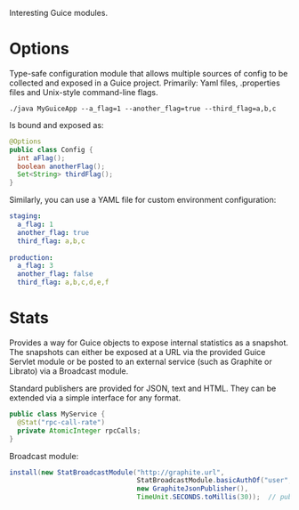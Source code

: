 Interesting Guice modules.


# Options

Type-safe configuration module that allows multiple sources of config to be collected and exposed in a Guice project. Primarily: Yaml files, .properties files and Unix-style command-line flags.

```
./java MyGuiceApp --a_flag=1 --another_flag=true --third_flag=a,b,c
```

Is bound and exposed as:

```java
@Options
public class Config {
  int aFlag();
  boolean anotherFlag();
  Set<String> thirdFlag();
}
```

Similarly, you can use a YAML file for custom environment configuration:

```yaml
staging:
  a_flag: 1
  another_flag: true
  third_flag: a,b,c
  
production:
  a_flag: 3
  another_flag: false
  third_flag: a,b,c,d,e,f
```

# Stats

Provides a way for Guice objects to expose internal statistics as a snapshot. The snapshots can either be exposed at a URL via the provided Guice Servlet module or be posted to an external service (such as Graphite or Librato) via a Broadcast module.

Standard publishers are provided for JSON, text and HTML. They can be extended via a simple interface for any format.

```java
public class MyService {
  @Stat("rpc-call-rate")
  private AtomicInteger rpcCalls;
}
```

Broadcast module:
```java
install(new StatBroadcastModule("http://graphite.url",
                                StatBroadcastModule.basicAuthOf("user", "pass"),
                                new GraphiteJsonPublisher(),
                                TimeUnit.SECONDS.toMillis(30));  // publish every 30 sec
```

